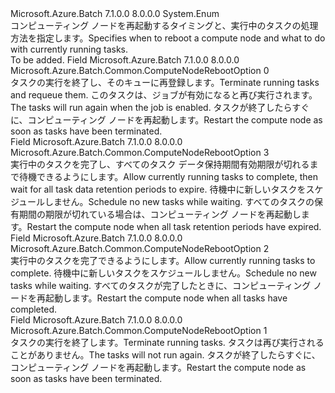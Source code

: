 <Type Name="ComputeNodeRebootOption" FullName="Microsoft.Azure.Batch.Common.ComputeNodeRebootOption">
  <TypeSignature Language="C#" Value="public enum ComputeNodeRebootOption" />
  <TypeSignature Language="ILAsm" Value=".class public auto ansi sealed ComputeNodeRebootOption extends System.Enum" />
  <TypeSignature Language="DocId" Value="T:Microsoft.Azure.Batch.Common.ComputeNodeRebootOption" />
  <TypeSignature Language="VB.NET" Value="Public Enum ComputeNodeRebootOption" />
  <TypeSignature Language="F#" Value="type ComputeNodeRebootOption = " />
  <AssemblyInfo>
    <AssemblyName>Microsoft.Azure.Batch</AssemblyName>
    <AssemblyVersion>7.1.0.0</AssemblyVersion>
    <AssemblyVersion>8.0.0.0</AssemblyVersion>
  </AssemblyInfo>
  <Base>
    <BaseTypeName>System.Enum</BaseTypeName>
  </Base>
  <Docs>
    <summary>
            <span data-ttu-id="bd8f8-101">コンピューティング ノードを再起動するタイミングと、実行中のタスクの処理方法を指定します。</span><span class="sxs-lookup"><span data-stu-id="bd8f8-101">Specifies when to reboot a compute node and what to do with currently running tasks.</span></span>
            </summary>
    <remarks>To be added.</remarks>
  </Docs>
  <Members>
    <Member MemberName="Requeue">
      <MemberSignature Language="C#" Value="Requeue" />
      <MemberSignature Language="ILAsm" Value=".field public static literal valuetype Microsoft.Azure.Batch.Common.ComputeNodeRebootOption Requeue = int32(0)" />
      <MemberSignature Language="DocId" Value="F:Microsoft.Azure.Batch.Common.ComputeNodeRebootOption.Requeue" />
      <MemberSignature Language="VB.NET" Value="Requeue" />
      <MemberSignature Language="F#" Value="Requeue = 0" Usage="Microsoft.Azure.Batch.Common.ComputeNodeRebootOption.Requeue" />
      <MemberType>Field</MemberType>
      <AssemblyInfo>
        <AssemblyName>Microsoft.Azure.Batch</AssemblyName>
        <AssemblyVersion>7.1.0.0</AssemblyVersion>
        <AssemblyVersion>8.0.0.0</AssemblyVersion>
      </AssemblyInfo>
      <ReturnValue>
        <ReturnType>Microsoft.Azure.Batch.Common.ComputeNodeRebootOption</ReturnType>
      </ReturnValue>
      <MemberValue>0</MemberValue>
      <Docs>
        <summary>
            <span data-ttu-id="bd8f8-102">タスクの実行を終了し、そのキューに再登録します。</span><span class="sxs-lookup"><span data-stu-id="bd8f8-102">Terminate running tasks and requeue them.</span></span> <span data-ttu-id="bd8f8-103">このタスクは、ジョブが有効になると再び実行されます。</span><span class="sxs-lookup"><span data-stu-id="bd8f8-103">The tasks will run again when the job is enabled.</span></span> <span data-ttu-id="bd8f8-104">タスクが終了したらすぐに、コンピューティング ノードを再起動します。</span><span class="sxs-lookup"><span data-stu-id="bd8f8-104">Restart the compute node as soon as tasks have been terminated.</span></span>
            </summary>
      </Docs>
    </Member>
    <Member MemberName="RetainedData">
      <MemberSignature Language="C#" Value="RetainedData" />
      <MemberSignature Language="ILAsm" Value=".field public static literal valuetype Microsoft.Azure.Batch.Common.ComputeNodeRebootOption RetainedData = int32(3)" />
      <MemberSignature Language="DocId" Value="F:Microsoft.Azure.Batch.Common.ComputeNodeRebootOption.RetainedData" />
      <MemberSignature Language="VB.NET" Value="RetainedData" />
      <MemberSignature Language="F#" Value="RetainedData = 3" Usage="Microsoft.Azure.Batch.Common.ComputeNodeRebootOption.RetainedData" />
      <MemberType>Field</MemberType>
      <AssemblyInfo>
        <AssemblyName>Microsoft.Azure.Batch</AssemblyName>
        <AssemblyVersion>7.1.0.0</AssemblyVersion>
        <AssemblyVersion>8.0.0.0</AssemblyVersion>
      </AssemblyInfo>
      <ReturnValue>
        <ReturnType>Microsoft.Azure.Batch.Common.ComputeNodeRebootOption</ReturnType>
      </ReturnValue>
      <MemberValue>3</MemberValue>
      <Docs>
        <summary>
            <span data-ttu-id="bd8f8-105">実行中のタスクを完了し、すべてのタスク データ保持期間有効期限が切れるまで待機できるようにします。</span><span class="sxs-lookup"><span data-stu-id="bd8f8-105">Allow currently running tasks to complete, then wait for all task data retention periods to expire.</span></span> <span data-ttu-id="bd8f8-106">待機中に新しいタスクをスケジュールしません。</span><span class="sxs-lookup"><span data-stu-id="bd8f8-106">Schedule no new tasks while waiting.</span></span> <span data-ttu-id="bd8f8-107">すべてのタスクの保有期間の期限が切れている場合は、コンピューティング ノードを再起動します。</span><span class="sxs-lookup"><span data-stu-id="bd8f8-107">Restart the compute node when all task retention periods have expired.</span></span>
            </summary>
      </Docs>
    </Member>
    <Member MemberName="TaskCompletion">
      <MemberSignature Language="C#" Value="TaskCompletion" />
      <MemberSignature Language="ILAsm" Value=".field public static literal valuetype Microsoft.Azure.Batch.Common.ComputeNodeRebootOption TaskCompletion = int32(2)" />
      <MemberSignature Language="DocId" Value="F:Microsoft.Azure.Batch.Common.ComputeNodeRebootOption.TaskCompletion" />
      <MemberSignature Language="VB.NET" Value="TaskCompletion" />
      <MemberSignature Language="F#" Value="TaskCompletion = 2" Usage="Microsoft.Azure.Batch.Common.ComputeNodeRebootOption.TaskCompletion" />
      <MemberType>Field</MemberType>
      <AssemblyInfo>
        <AssemblyName>Microsoft.Azure.Batch</AssemblyName>
        <AssemblyVersion>7.1.0.0</AssemblyVersion>
        <AssemblyVersion>8.0.0.0</AssemblyVersion>
      </AssemblyInfo>
      <ReturnValue>
        <ReturnType>Microsoft.Azure.Batch.Common.ComputeNodeRebootOption</ReturnType>
      </ReturnValue>
      <MemberValue>2</MemberValue>
      <Docs>
        <summary>
            <span data-ttu-id="bd8f8-108">実行中のタスクを完了できるようにします。</span><span class="sxs-lookup"><span data-stu-id="bd8f8-108">Allow currently running tasks to complete.</span></span> <span data-ttu-id="bd8f8-109">待機中に新しいタスクをスケジュールしません。</span><span class="sxs-lookup"><span data-stu-id="bd8f8-109">Schedule no new tasks while waiting.</span></span> <span data-ttu-id="bd8f8-110">すべてのタスクが完了したときに、コンピューティング ノードを再起動します。</span><span class="sxs-lookup"><span data-stu-id="bd8f8-110">Restart the compute node when all tasks have completed.</span></span>
            </summary>
      </Docs>
    </Member>
    <Member MemberName="Terminate">
      <MemberSignature Language="C#" Value="Terminate" />
      <MemberSignature Language="ILAsm" Value=".field public static literal valuetype Microsoft.Azure.Batch.Common.ComputeNodeRebootOption Terminate = int32(1)" />
      <MemberSignature Language="DocId" Value="F:Microsoft.Azure.Batch.Common.ComputeNodeRebootOption.Terminate" />
      <MemberSignature Language="VB.NET" Value="Terminate" />
      <MemberSignature Language="F#" Value="Terminate = 1" Usage="Microsoft.Azure.Batch.Common.ComputeNodeRebootOption.Terminate" />
      <MemberType>Field</MemberType>
      <AssemblyInfo>
        <AssemblyName>Microsoft.Azure.Batch</AssemblyName>
        <AssemblyVersion>7.1.0.0</AssemblyVersion>
        <AssemblyVersion>8.0.0.0</AssemblyVersion>
      </AssemblyInfo>
      <ReturnValue>
        <ReturnType>Microsoft.Azure.Batch.Common.ComputeNodeRebootOption</ReturnType>
      </ReturnValue>
      <MemberValue>1</MemberValue>
      <Docs>
        <summary>
            <span data-ttu-id="bd8f8-111">タスクの実行を終了します。</span><span class="sxs-lookup"><span data-stu-id="bd8f8-111">Terminate running tasks.</span></span> <span data-ttu-id="bd8f8-112">タスクは再び実行されることがありません。</span><span class="sxs-lookup"><span data-stu-id="bd8f8-112">The tasks will not run again.</span></span> <span data-ttu-id="bd8f8-113">タスクが終了したらすぐに、コンピューティング ノードを再起動します。</span><span class="sxs-lookup"><span data-stu-id="bd8f8-113">Restart the compute node as soon as tasks have been terminated.</span></span>
            </summary>
      </Docs>
    </Member>
  </Members>
</Type>